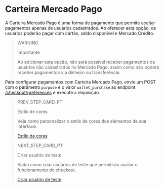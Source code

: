 # Carteira Mercado Pago

A Carteira Mercado Pago é uma forma de pagamento que permite aceitar pagamentos apenas de usuários cadastrados. Ao oferecer esta opção, os usuários poderão pagar com cartão, saldo disponível e Mercado Crédito. 

> WARNING
>
> Importante
>
> Ao adicionar esta opção, não será possível receber pagamentos de usuários não cadastrados no Mercado Pago, assim como não poderá receber pagamentos via dinheiro ou transferência.

Para configurar pagamentos com Carteira Mercado Pago, envie um POST com o parâmetro `purpose` e o valor `wallet_purchase` ao endpoint [/checkout/preferences](https://www.mercadopago[FAKER][URL][DOMAIN]/developers/pt/reference/preferences/_checkout_preferences/post) e execute a requisição.

> PREV_STEP_CARD_PT
>
> Estilo de cores
>
> Veja como personalizar o estilo de cores dos elementos de sua interface.
>
> [Estilo de cores](/developers/pt/docs/checkout-pro/checkout-customization/user-interface/color-style)

> NEXT_STEP_CARD_PT
>
> Criar usuário de teste
>
> Saiba como criar usuários de teste que permitirão avaliar o funcionamento do checkout.
>
> [Criar usuário de teste](/developers/pt/docs/checkout-pro/integration-test/create-test-user)